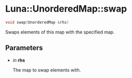 # Luna::UnorderedMap::swap

```c++
void swap(UnorderedMap &rhs)
```

Swaps elements of this map with the specified map. 



## Parameters
* *in* **rhs**

    The map to swap elements with. 


